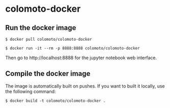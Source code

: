 # colomoto-docker

## Run the docker image

    $ docker pull colomoto/colomoto-docker

    $ docker run -it --rm -p 8888:8888 colomoto/colomoto-docker

Then go to http://localhost:8888 for the jupyter notebook web interface.

## Compile the docker image

The image is automatically built on pushes. If you want to built it locally, use the following command:

    $ docker build -t colomoto/colomoto-docker .

